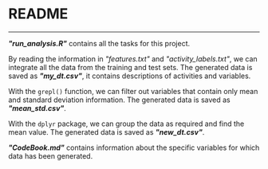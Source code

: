 # README
---
***"run_analysis.R"*** contains all the tasks for this project.   

By reading the information in *"features.txt"* and *"activity_labels.txt"*, we can integrate all the data from the training and test sets. The generated data is saved as ***"my_dt.csv"***, it contains descriptions of activities and variables.   

With the `grepl()` function, we can filter out variables that contain only mean and standard deviation information. The generated data is saved as ***"mean_std.csv"***.   

With the `dplyr` package, we can group the data as required and find the mean value. The generated data is saved as ***"new_dt.csv"***.

***"CodeBook.md"*** contains information about the specific variables for which data has been generated.